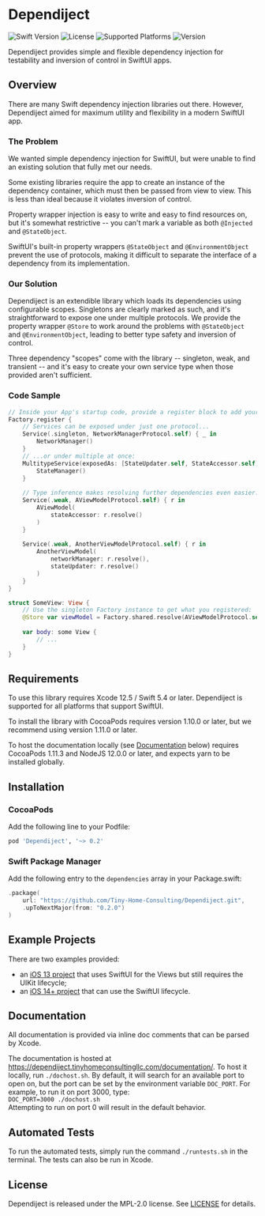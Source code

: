 # Dependiject

![Swift Version][1]
![License][2]
![Supported Platforms][3]
![Version][8]

Dependiject provides simple and flexible dependency injection for testability and inversion of
control in SwiftUI apps.

## Overview

There are many Swift dependency injection libraries out there. However, Dependiject aimed for
maximum utility and flexibility in a modern SwiftUI app.

### The Problem

We wanted simple dependency injection for SwiftUI, but were unable to find an existing solution that
fully met our needs.

Some existing libraries require the app to create an instance of the dependency container, which
must then be passed from view to view. This is less than ideal because it violates inversion of
control.

Property wrapper injection is easy to write and easy to find resources on, but it's somewhat
restrictive -- you can't mark a variable as both `@Injected` and `@StateObject`.

SwiftUI's built-in property wrappers `@StateObject` and `@EnvironmentObject` prevent the use of
protocols, making it difficult to separate the interface of a dependency from its implementation.

### Our Solution

Dependiject is an extendible library which loads its dependencies using configurable scopes.
Singletons are clearly marked as such, and it's straightforward to expose one under multiple
protocols. We provide the property wrapper `@Store` to work around the problems with `@StateObject`
and `@EnvironmentObject`, leading to better type safety and inversion of control.

Three dependency "scopes" come with the library -- singleton, weak, and transient -- and it's easy
to create your own service type when those provided aren't sufficient.

### Code Sample

```swift
// Inside your App's startup code, provide a register block to add your dependencies:
Factory.register {
    // Services can be exposed under just one protocol...
    Service(.singleton, NetworkManagerProtocol.self) { _ in
        NetworkManager()
    }
    // ...or under multiple at once:
    MultitypeService(exposedAs: [StateUpdater.self, StateAccessor.self]) { _ in
        StateManager()
    }
    
    // Type inference makes resolving further dependencies even easier:
    Service(.weak, AViewModelProtocol.self) { r in
        AViewModel(
            stateAccessor: r.resolve()
        )
    }
    
    Service(.weak, AnotherViewModelProtocol.self) { r in
        AnotherViewModel(
            networkManager: r.resolve(),
            stateUpdater: r.resolve()
        )
    }
}

struct SomeView: View {
    // Use the singleton Factory instance to get what you registered:
    @Store var viewModel = Factory.shared.resolve(AViewModelProtocol.self)
    
    var body: some View {
        // ...
    }
}
```

## Requirements

To use this library requires Xcode 12.5 / Swift 5.4 or later. Dependiject is supported for all
platforms that support SwiftUI.

To install the library with CocoaPods requires version 1.10.0 or later, but we recommend using
version 1.11.0 or later.

To host the documentation locally (see [Documentation][4] below) requires CocoaPods 1.11.3 and
NodeJS 12.0.0 or later, and expects yarn to be installed globally.

## Installation

### CocoaPods

Add the following line to your Podfile:

```ruby
pod 'Dependiject', '~> 0.2'
```

### Swift Package Manager

Add the following entry to the `dependencies` array in your Package.swift:

```swift
.package(
    url: "https://github.com/Tiny-Home-Consulting/Dependiject.git",
    .upToNextMajor(from: "0.2.0")
)
```

## Example Projects

There are two examples provided: 
- an [iOS 13 project][5] that uses SwiftUI for the Views but still requires the UIKit lifecycle;
- an [iOS 14+ project][6] that can use the SwiftUI lifecycle.

## Documentation

All documentation is provided via inline doc comments that can be parsed by Xcode.

The documentation is hosted at <https://dependiject.tinyhomeconsultingllc.com/documentation/>. To
host it locally, run `./dochost.sh`. By default, it will search for an available port to open on,
but the port can be set by the environment variable `DOC_PORT`. For example, to run it on port 3000,
type:  
`DOC_PORT=3000 ./dochost.sh`  
Attempting to run on port 0 will result in the default behavior.

## Automated Tests

To run the automated tests, simply run the command `./runtests.sh` in the terminal. The tests can
also be run in Xcode.

## License

Dependiject is released under the MPL-2.0 license. See [LICENSE][7] for details.

[1]: https://img.shields.io/badge/swift-~%3E%205.4-orange
[2]: https://img.shields.io/cocoapods/l/Dependiject?color=blue
[3]: https://img.shields.io/cocoapods/p/Dependiject?color=yellowgreen
[4]: #documentation
[5]: ./iOS%2013%20Example/
[6]: ./iOS%2014%20Example/
[7]: ./LICENSE
[8]: https://img.shields.io/cocoapods/v/Dependiject
